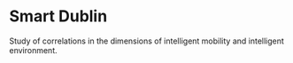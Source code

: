 # Smart Dublin
Study of correlations in the dimensions of intelligent mobility and intelligent environment.
